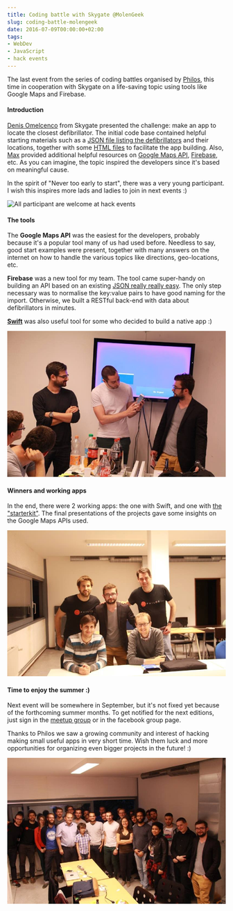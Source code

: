 ```yaml
---
title: Coding battle with Skygate @MolenGeek
slug: coding-battle-molengeek
date: 2016-07-09T00:00:00+02:00
tags:
- WebDev
- JavaScript
- hack events
---
```


The last event from the series of coding battles organised by [Philos][1], this time in cooperation with Skygate on a life-saving topic using tools like Google Maps and Firebase.

#### Introduction

[Denis Omelcenco][2] from Skygate presented the challenge: make an app to locate the closest defibrillator. The initial code base contained helpful starting materials such as a [JSON file listing the defibrillators][3] and their locations, together with some [HTML files][4] to facilitate the app building. Also, [Max][5] provided additional helpful resources on [Google Maps API][6], [Firebase][7], etc. As you can imagine, the topic inspired the developers since it's based on meaningful cause.

In the spirit of "Never too early to start", there was a very young participant. I wish this inspires more lads and ladies to join in next events :)

![All participant are welcome at hack events](./images/all-participants-welcome-hack-events)

#### The tools

The **Google Maps API** was the easiest for the developers, probably because it's a popular tool many of us had used before. Needless to say, good start examples were present, together with many answers on the internet on how to handle the various topics like directions, geo-locations, etc.

**Firebase** was a new tool for my team. The tool came super-handy on building an API based on an existing [JSON really really easy][10]. The only step necessary was to normalise the key:value pairs to have good naming for the import. Otherwise, we built a RESTful back-end with data about defibrillators in minutes.

[**Swift**][11] was also useful tool for some who decided to build a native app :)

![Demoing the swift app](./images/demoing-swift-app.jpeg)

#### Winners and working apps

In the end, there were 2 working apps: the one with Swift, and one with [the "starterkit"][14]. The final presentations of the projects gave some insights on the Google Maps APIs used.

![Winners picture](./images/winners-picture.jpeg)

#### Time to enjoy the summer :)

Next event will be somewhere in September, but it's not fixed yet because of the forthcoming summer months. To get notified for the next editions, just sign in the [meetup group][16] or in the facebook group page.

Thanks to Philos we saw a growing community and interest of hacking making small useful apps in very short time. Wish them luck and more opportunities for organizing even bigger projects in the future! :)

![Group picture](./images/group-picture.jpeg)

[1]: https://www.philos.io/
[2]: https://twitter.com/denisomelcenco
[3]: https://github.com/DenisSkygate/CodingBattle/blob/master/Defibrillators.json
[4]: https://github.com/DenisSkygate/CodingBattle
[5]: https://twitter.com/maxczet
[6]: https://developers.google.com/maps/
[7]: https://www.firebase.com/
[8]: https://cdn-images-1.medium.com/max/800/1*ZiiIav-nONmY-C8LqOIxdw.jpeg
[9]: https://www.facebook.com/philos.io
[10]: https://www.firebase.com/docs/rest/quickstart.html
[11]: https://developer.apple.com/swift/
[12]: https://cdn-images-1.medium.com/max/800/1*EEgjG4Ja_L5iScKDLYM2Yg.jpeg
[13]: https://www.facebook.com/philos.io/
[14]: https://github.com/DenisSkygate
[15]: https://cdn-images-1.medium.com/max/800/1*A5RYiojFrUUUxRklNiRT8Q.jpeg
[16]: http://www.meetup.com/javascriptlab/
[17]: https://cdn-images-1.medium.com/max/800/1*T1IwXqRxsa26rQ2Wu1Sf8A.jpeg
